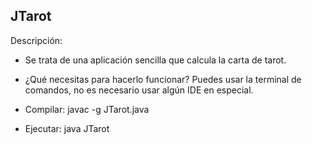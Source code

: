## JTarot

Descripción:
* Se trata de una aplicación sencilla que calcula la carta de tarot.

* ¿Qué necesitas para hacerlo funcionar?
   Puedes usar la terminal de comandos, no es necesario usar algún IDE en especial.

* Compilar:
javac -g JTarot.java

* Ejecutar:
java JTarot


